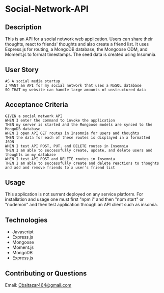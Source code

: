 # Social-Network-API

## Description 
This is an API for a social network web application. Users can share their thoughts, react to friends' thoughts and also create a friend list. It uses Express.js for routing, a MongoDB database, the Mongoose ODM, and Moment.js to format timestamps. The seed data is created using Insomnia.

## User Story 
```
AS A social media startup
I WANT an API for my social network that uses a NoSQL database
SO THAT my website can handle large amounts of unstructured data
```
## Acceptance Criteria
```
GIVEN a social network API
WHEN I enter the command to invoke the application
THEN my server is started and the Mongoose models are synced to the MongoDB database
WHEN I open API GET routes in Insomnia for users and thoughts
THEN the data for each of these routes is displayed in a formatted JSON
WHEN I test API POST, PUT, and DELETE routes in Insomnia
THEN I am able to successfully create, update, and delete users and thoughts in my database
WHEN I test API POST and DELETE routes in Insomnia
THEN I am able to successfully create and delete reactions to thoughts and add and remove friends to a user’s friend list
```
## Usage
This application is not surrent deployed on any service platform. For installation and usage one must first "npm i" and then "npm start" or "nodemon" and then test application through an API client such as insomia.

## Technologies 
- Javascript 
- Express.js
- Mongoose
- Moment.js
- MongoDB
- Express.js

## Contributing or Questions
Email: Cbaltazar464@gmail.com
